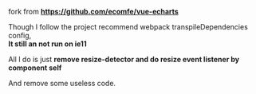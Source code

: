 
fork from **https://github.com/ecomfe/vue-echarts**

Though I follow the project recommend webpack transpileDependencies config,  
**It still an not run on ie11** 

All I do is just **remove resize-detector and  do resize event listener by component self**

And remove some useless code.  


